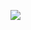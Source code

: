 [![](https://jitpack.io/v/sonbuingoc/AdmobUtilsLibrary.svg)](https://jitpack.io/#sonbuingoc/AdmobUtilsLibrary)
